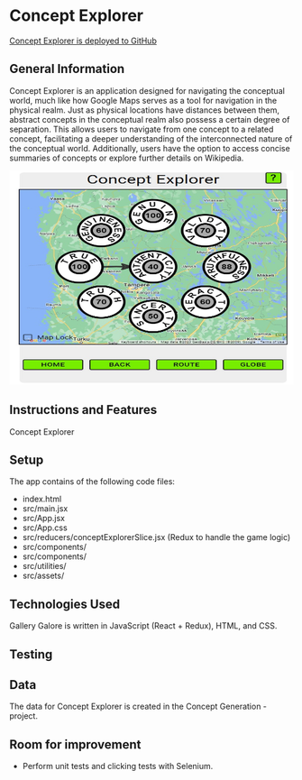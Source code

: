 # Concept Explorer
[Concept Explorer is deployed to GitHub](https://joelhkv.github.io/ConceptExplorer/)

## General Information
Concept Explorer is an application designed for navigating the conceptual world, much like how Google Maps serves as a tool for navigation in the physical realm. Just as physical locations have distances between them, abstract concepts in the conceptual realm also possess a certain degree of separation. This allows users to navigate from one concept to a related concept, facilitating a deeper understanding of the interconnected nature of the conceptual world. Additionally, users have the option to access concise summaries of concepts or explore further details on Wikipedia.

<img src="https://raw.githubusercontent.com/JoelHKV/ConceptExplorer/main/public/Fig1_Concept.jpg" width="700" height="380">



## Instructions and Features
Concept Explorer
    
 
 

## Setup
The app contains of the following code files:
- index.html
- src/main.jsx
- src/App.jsx
- src/App.css
- src/reducers/conceptExplorerSlice.jsx (Redux to handle the game logic)
- src/components/ 
- src/components/ 
- src/utilities/ 
- src/assets/ 

## Technologies Used
Gallery Galore is written in JavaScript (React + Redux), HTML, and CSS. 

## Testing

## Data

The data for Concept Explorer is created in the Concept Generation -project.

 
## Room for improvement
- Perform unit tests and clicking tests with Selenium.

